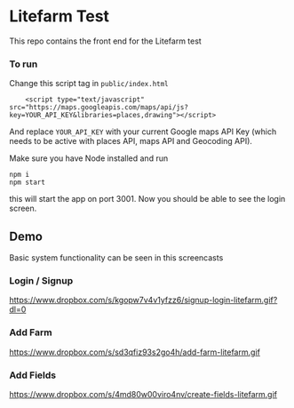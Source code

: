 # Litefarm Test

This repo contains the front end for the Litefarm test 

### To run 

Change this script tag in `public/index.html`
```
    <script type="text/javascript" src="https://maps.googleapis.com/maps/api/js?key=YOUR_API_KEY&libraries=places,drawing"></script>
```
And replace `YOUR_API_KEY` with your current Google maps API Key (which needs to be active with places API, maps API and Geocoding API).

Make sure you have Node installed and run 

    npm i 
    npm start

this will start the app on port 3001. Now you should be able to see the login screen.


## Demo

Basic system functionality can be seen in this screencasts

### Login / Signup

https://www.dropbox.com/s/kgopw7v4v1yfzz6/signup-login-litefarm.gif?dl=0

### Add Farm

https://www.dropbox.com/s/sd3qfiz93s2go4h/add-farm-litefarm.gif

### Add Fields

https://www.dropbox.com/s/4md80w00viro4nv/create-fields-litefarm.gif



